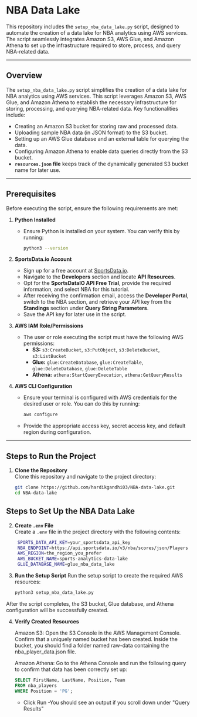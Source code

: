 # NBA Data Lake

This repository includes the `setup_nba_data_lake.py` script, designed to automate the creation of a data lake for NBA analytics using AWS services. The script seamlessly integrates Amazon S3, AWS Glue, and Amazon Athena to set up the infrastructure required to store, process, and query NBA-related data.

---

## Overview

The `setup_nba_data_lake.py` script simplifies the creation of a data lake for NBA analytics using AWS services. This script leverages Amazon S3, AWS Glue, and Amazon Athena to establish the necessary infrastructure for storing, processing, and querying NBA-related data. Key functionalities include:

- Creating an Amazon S3 bucket for storing raw and processed data.
- Uploading sample NBA data (in JSON format) to the S3 bucket.
- Setting up an AWS Glue database and an external table for querying the data.
- Configuring Amazon Athena to enable data queries directly from the S3 bucket.
- **`resources.json` file** keeps track of the dynamically generated S3 bucket name for later use.

---

## Prerequisites

Before executing the script, ensure the following requirements are met:

1. **Python Installed**
   - Ensure Python is installed on your system. You can verify this by running:
     ```bash
     python3 --version
     ```

2. **SportsData.io Account**
   - Sign up for a free account at [SportsData.io](https://sportsdata.io).
   - Navigate to the **Developers** section and locate **API Resources**.
   - Opt for the **SportsDataIO API Free Trial**, provide the required information, and select NBA for this tutorial.
   - After receiving the confirmation email, access the **Developer Portal**, switch to the NBA section, and retrieve your API key from the **Standings** section under **Query String Parameters**.
   - Save the API key for later use in the script.

3. **AWS IAM Role/Permissions**
   - The user or role executing the script must have the following AWS permissions:
     - **S3:** `s3:CreateBucket`, `s3:PutObject`, `s3:DeleteBucket`, `s3:ListBucket`
     - **Glue:** `glue:CreateDatabase`, `glue:CreateTable`, `glue:DeleteDatabase`, `glue:DeleteTable`
     - **Athena:** `athena:StartQueryExecution`, `athena:GetQueryResults`

4. **AWS CLI Configuration**
   - Ensure your terminal is configured with AWS credentials for the desired user or role. You can do this by running:
     ```bash
     aws configure
     ```
   - Provide the appropriate access key, secret access key, and default region during configuration.

---

## Steps to Run the Project

1. **Clone the Repository**  
   Clone this repository and navigate to the project directory:  
   ```bash
   git clone https://github.com/hardikgandhi03/NBA-data-lake.git
   cd NBA-data-lake
   ```

## Steps to Set Up the NBA Data Lake

2. **Create `.env` File**  
   Create a `.env` file in the project directory with the following contents:  
   ```bash
    SPORTS_DATA_API_KEY=your_sportsdata_api_key
    NBA_ENDPOINT=https://api.sportsdata.io/v3/nba/scores/json/Players
    AWS_REGION=the_region_you_prefer
    AWS_BUCKET_NAME=sports-analytics-data-lake
    GLUE_DATABASE_NAME=glue_nba_data_lake
   ```

3. **Run the Setup Script** 
    Run the setup script to create the required AWS resources:
    ```bash
    python3 setup_nba_data_lake.py
    ```
After the script completes, the S3 bucket, Glue database, and Athena configuration will be successfully created.


4. **Verify Created Resources**  

    Amazon S3:
    Open the S3 Console in the AWS Management Console. Confirm that a uniquely named bucket has been created. Inside the bucket, you should find a folder named raw-data containing the nba_player_data.json file.

    Amazon Athena:
    Go to the Athena Console and run the following query to confirm that data has been correctly set up:

    ```sql
    SELECT FirstName, LastName, Position, Team
    FROM nba_players
    WHERE Position = 'PG';
    ```

    - Click Run -You should see an output if you scroll down under "Query Results"
